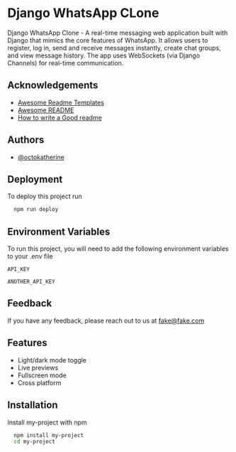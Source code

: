 # Django WhatsApp CLone

Django WhatsApp Clone - A real-time messaging web application built with Django that mimics the core features of WhatsApp. It allows users to register, log in, send and receive messages instantly, create chat groups, and view message history. The app uses WebSockets (via Django Channels) for real-time communication.

## Acknowledgements

- [Awesome Readme Templates](https://awesomeopensource.com/project/elangosundar/awesome-README-templates)
- [Awesome README](https://github.com/matiassingers/awesome-readme)
- [How to write a Good readme](https://bulldogjob.com/news/449-how-to-write-a-good-readme-for-your-github-project)

## Authors

- [@octokatherine](https://www.github.com/octokatherine)

## Deployment

To deploy this project run

```bash
  npm run deploy
```

## Environment Variables

To run this project, you will need to add the following environment variables to your .env file

`API_KEY`

`ANOTHER_API_KEY`

## Feedback

If you have any feedback, please reach out to us at fake@fake.com

## Features

- Light/dark mode toggle
- Live previews
- Fullscreen mode
- Cross platform

## Installation

Install my-project with npm

```bash
  npm install my-project
  cd my-project
```
